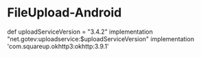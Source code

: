 
# FileUpload-Android

def uploadServiceVersion = "3.4.2"
implementation "net.gotev:uploadservice:$uploadServiceVersion"
implementation 'com.squareup.okhttp3:okhttp:3.9.1'
